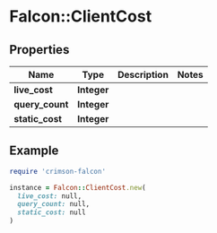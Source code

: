 # Falcon::ClientCost

## Properties

| Name | Type | Description | Notes |
| ---- | ---- | ----------- | ----- |
| **live_cost** | **Integer** |  |  |
| **query_count** | **Integer** |  |  |
| **static_cost** | **Integer** |  |  |

## Example

```ruby
require 'crimson-falcon'

instance = Falcon::ClientCost.new(
  live_cost: null,
  query_count: null,
  static_cost: null
)
```

